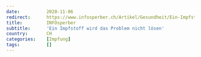 ```yaml
---
date:          2020-11-06
redirect:      https://www.infosperber.ch/Artikel/Gesundheit/Ein-Impfstoff-wird-das-Problem-nicht-losen
title:         INFOsperber
subtitle:      'Ein Impfstoff wird das Problem nicht lösen'
country:       CH
categories:    [Impfung]
tags:          []
---
```

